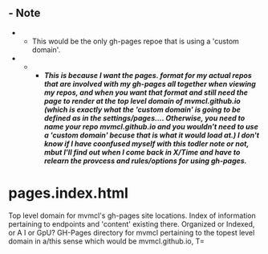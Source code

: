 
## - Note
 - - This would be the only gh-pages repoe that is using a 'custom domain'.<br/>
 - - - ___This is because I want the pages.<descriptiveName> format for my actual repos that are involved with my gh-pages all together when viewing my repos, and when you want that format and still need the page to render at the top level domain of mvmcl.github.io (which is exactly what the 'custom domain' is going to be defined as in the settings/pages.... Otherwise, you need to name your repo mvmcl.github.io and you wouldn't need to use a 'custom domain' becuse that is what it would load at.) I don't know if I have coonfused myself with this todler note or not, mbut I'll find out when I come back in X/Time and have to relearn the provcess and rules/options for using gh-pages.___


# pages.index.html
Top level domain for mvmcl's gh-pages site locations. Index of information pertaining to endpoints and 'content' existing there. Organized or Indexed, or A I or GpU? GH-Pages directory for mvmcl pertaining to the topest level domain in a/this sense which would be mvmcl.github.io, T=
